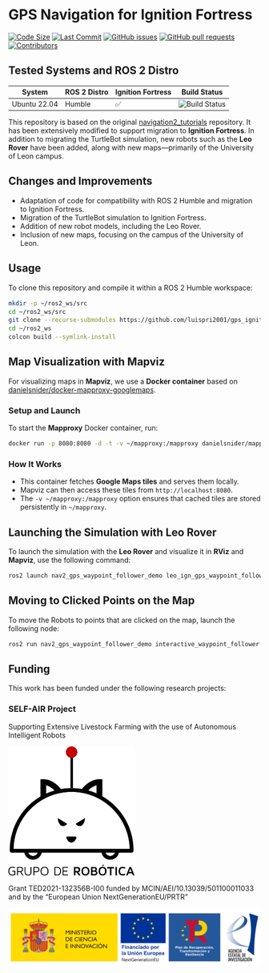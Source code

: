 # GPS Navigation for Ignition Fortress

[![Code Size](https://img.shields.io/github/languages/code-size/luispri2001/gps_ignition_simulation.svg)](https://github.com/luispri2001/gps_ignition_simulation) [![Last Commit](https://img.shields.io/github/last-commit/luispri2001/gps_ignition_simulation.svg)](https://github.com/luispri2001/gps_ignition_simulation/commits/main) [![GitHub issues](https://img.shields.io/github/issues/luispri2001/gps_ignition_simulation)](https://github.com/luispri2001/gps_ignition_simulation/issues) [![GitHub pull requests](https://img.shields.io/github/issues-pr/luispri2001/gps_ignition_simulation)](https://github.com/luispri2001/gps_ignition_simulation/pulls) [![Contributors](https://img.shields.io/github/contributors/luispri2001/gps_ignition_simulation.svg)](https://github.com/luispri2001/gps_ignition_simulation/graphs/contributors)

## Tested Systems and ROS 2 Distro
| System        | ROS 2 Distro | Ignition Fortress | Build Status |
|---------------|--------------|-------------------|--------------|
| Ubuntu 22.04  | Humble       | ✅                | ![Build Status](https://github.com/luispri2001/gps_ignition_simulation/actions/workflows/main.yml/badge.svg?branch=main) |

This repository is based on the original [navigation2_tutorials](https://github.com/ros-planning/navigation2_tutorials) repository. It has been extensively modified to support migration to **Ignition Fortress**. In addition to migrating the TurtleBot simulation, new robots such as the **Leo Rover** have been added, along with new maps—primarily of the University of Leon campus.

## Changes and Improvements
- Adaptation of code for compatibility with ROS 2 Humble and migration to Ignition Fortress.
- Migration of the TurtleBot simulation to Ignition Fortress.
- Addition of new robot models, including the Leo Rover.
- Inclusion of new maps, focusing on the campus of the University of Leon.

## Usage
To clone this repository and compile it within a ROS 2 Humble workspace:

```sh
mkdir -p ~/ros2_ws/src
cd ~/ros2_ws/src
git clone --recurse-submodules https://github.com/luispri2001/gps_ignition_simulation.git
cd ~/ros2_ws
colcon build --symlink-install
```

## **Map Visualization with Mapviz**
For visualizing maps in **Mapviz**, we use a **Docker container** based on [danielsnider/docker-mapproxy-googlemaps](https://github.com/danielsnider/docker-mapproxy-googlemaps).  

### **Setup and Launch**
To start the **Mapproxy** Docker container, run:  

```sh
docker run -p 8080:8080 -d -t -v ~/mapproxy:/mapproxy danielsnider/mapproxy
```

### **How It Works**
- This container fetches **Google Maps tiles** and serves them locally.  
- Mapviz can then access these tiles from `http://localhost:8080`.  
- The `-v ~/mapproxy:/mapproxy` option ensures that cached tiles are stored persistently in `~/mapproxy`.  

## Launching the Simulation with Leo Rover

To launch the simulation with the **Leo Rover** and visualize it in **RViz** and **Mapviz**, use the following command:

```sh
ros2 launch nav2_gps_waypoint_follower_demo leo_ign_gps_waypoint_follower.launch.py use_rviz:=true use_mapviz:=true
```

## Moving to Clicked Points on the Map

To move the Robots to points that are clicked on the map, launch the following node:

```sh
ros2 run nav2_gps_waypoint_follower_demo interactive_waypoint_follower
```

## Funding

This work has been funded under the following research projects:

### SELF-AIR Project

Supporting Extensive Livestock Farming with the use of Autonomous Intelligent Robots

<img src="https://raw.githubusercontent.com/shepherd-robot/.github/main/profile/robotics_wolf_minimal.png" alt="SELF_AIR_logo" width="50%" height="50%">

Grant TED2021-132356B-I00 funded by MCIN/AEI/10.13039/501100011033 and by the “European Union NextGenerationEU/PRTR”

![SELF_AIR_EU eu_logo](https://raw.githubusercontent.com/shepherd-robot/.github/main/profile/micin-financiadoUEnextgeneration-prtr-aei.png)

